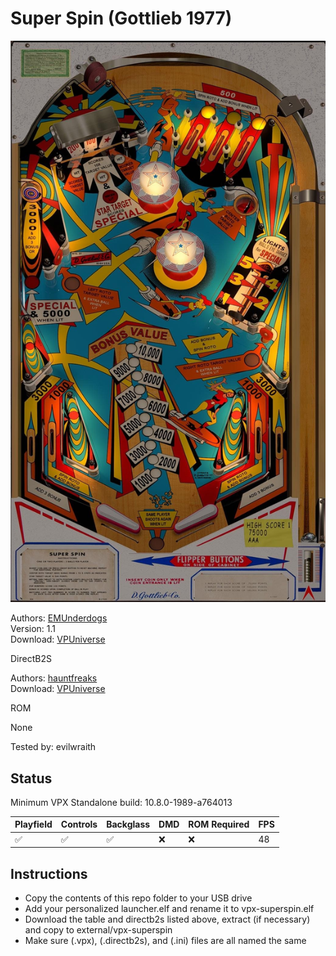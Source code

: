 # Super Spin (Gottlieb 1977)

![Table Preview](../../images/vpx-superspin.jpg)

Authors: [EMUnderdogs](https://vpuniverse.com/profile/73817-emunderdogs/)  
Version: 1.1  
Download: [VPUniverse](https://vpuniverse.com/files/file/22198-super-spin-gottlieb-1977-11/)

DirectB2S

Authors: [hauntfreaks](https://vpuniverse.com/profile/5216-hauntfreaks/)  
Download: [VPUniverse](https://vpuniverse.com/files/file/22199-super-spin-gottlieb-1977-b2s/)

ROM

None

Tested by: evilwraith

## Status 

Minimum VPX Standalone build: 10.8.0-1989-a764013

| Playfield | Controls | Backglass | DMD | ROM Required | FPS | 
|-----------|----------|-----------|-----|--------------|-----|
| :white_check_mark: | :white_check_mark: | :white_check_mark: | :x: | :x: | 48 |

## Instructions

- Copy the contents of this repo folder to your USB drive
- Add your personalized launcher.elf and rename it to vpx-superspin.elf
- Download the table and directb2s listed above, extract (if necessary) and copy to external/vpx-superspin
- Make sure (.vpx), (.directb2s), and (.ini) files are all named the same
